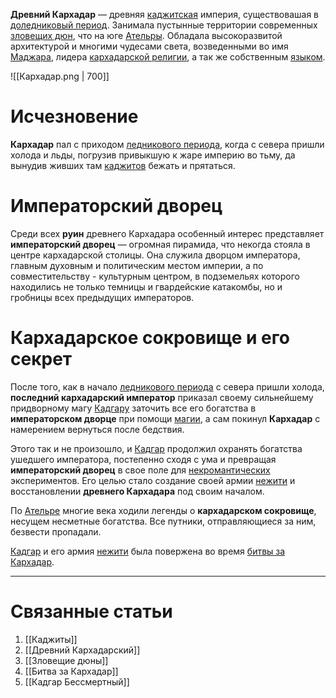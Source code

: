**Древний Кархадар** — древняя [каджитская](Каджиты) империя, существовашая в [доледниковый период](История%20Ательры#Доледниковый%20период). Занимала пустынные территории современных [зловещих дюн](Зловещие%20дюны), что на юге [Ательры](Ательра). Обладала высокоразвитой архитектурой и многими чудесами света, возведенными во имя [Маджара](Маджарский%20пантеон#Божество), лидера [кархадарской религии](Маджарский%20пантеон), а так же собственным [языком](Древний%20Кархадарский).

![[Кархадар.png | 700]]

# Исчезновение
**Кархадар** пал с приходом [ледникового периода](История%20Ательры#Ледниковый%20Период), когда с севера пришли холода и льды, погрузив привыкшую к жаре империю во тьму, да вынудив живших там [каджитов](Каджиты) бежать и прятаться.
# Императорский дворец
Среди всех **руин** древнего Кархадара особенный интерес представляет **императорский дворец** — огромная пирамида, что некогда стояла в центре кархадарской столицы. Она служила дворцом императора, главным духовным и политическим местом империи, а по совместительству - культурным центром, в подземельях которого находились не только темницы и гвардейские катакомбы, но и гробницы всех предыдущих императоров. 
# Кархадарское сокровище и его секрет
После того, как в начало [ледникового периода](История%20Ательры##Ледниковый%20период) с севера пришли холода, **последний кархадарский император** приказал своему сильнейшему придворному магу [Кадгару](Кадгар%20Бессмертный.md) заточить все его богатства в **императорском дворце** при помощи [магии](Магия), а сам покинул **Кархадар** с намерением вернуться после бедствия. 

Этого так и не произошло, и [Кадгар](Кадгар%20Бессмертный.md) продолжил охранять богатства ушедшего императора, постепенно сходя с ума и превращая **императорский дворец** в свое поле для [некромантических](Магия##Некромантия) экспериментов. Его целью стало создание своей армии [нежити](Монстры#Нежить) и восстановлении **древнего Кархадара** под своим началом.

По [Ательре](Ательра) многие века ходили легенды о **кархадарском сокровище**, несущем несметные богатства. Все путники, отправляющиеся за ним, безвести пропадали.

[Кадгар](Кадгар%20Бессмертный.md) и его армия [нежити](Монстры#Нежить) была повержена во время [битвы за Кархадар](Битва%20за%20Кархадар.md).

---
# Связанные статьи
1. [[Каджиты]]
2. [[Древний Кархадарский]]
3. [[Зловещие дюны]]
4. [[Битва за Кархадар]]
5. [[Кадгар Бессмертный]]